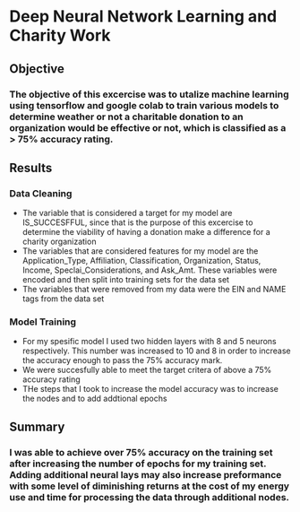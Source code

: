 # Deep Neural Network Learning and Charity Work
## Objective
### The objective of this excercise was to utalize machine learning using tensorflow and google colab to train various models to determine weather or not a charitable donation to an organization would be effective or not, which is classified as a > 75% accuracy rating.
## Results
### Data Cleaning
- The variable that is considered a target for my model are IS_SUCCESFFUL, since that is the purpose of this excercise to determine the viability of having a donation make a difference for a charity organization
- The variables that are considered features for my model are the Application_Type, Affiliation, Classification, Organization, Status, Income, Speclai_Considerations, and Ask_Amt. These variables were encoded and then split into training sets for the data set 
- The variables that were removed from my data were the EIN and NAME tags from the data set
### Model Training
-  For my spesific model I used two hidden layers with 8 and 5 neurons respectively. This number was increased to 10 and 8 in order to increase the accuracy enough to pass the 75% accuracy mark.
- We were succesfully able to meet the target critera of above a 75% accuracy rating
- THe steps that I took to increase the model accuracy was to increase the nodes and to add addtional epochs
## Summary
### I was able to achieve over 75% accuracy on the training set after increasing the number of epochs for my training set. Adding additional neural lays may also increase preformance with some level of diminishing returns at the cost of my energy use and time for processing the data through additional nodes.
